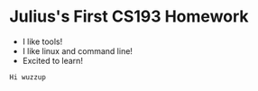 # Julius's First CS193 Homework

- I like tools!
- I like linux and command line!
- Excited to learn!

```
Hi wuzzup
```
